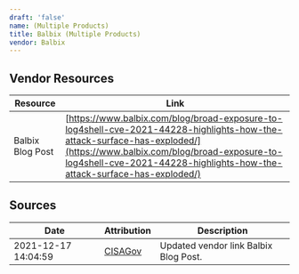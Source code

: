 ```yaml
---
draft: 'false'
name: (Multiple Products)
title: Balbix (Multiple Products)
vendor: Balbix
---
```


## Vendor Resources
| Resource | Link |
| --- | --- |
| Balbix Blog Post | [https://www.balbix.com/blog/broad-exposure-to-log4shell-cve-2021-44228-highlights-how-the-attack-surface-has-exploded/](https://www.balbix.com/blog/broad-exposure-to-log4shell-cve-2021-44228-highlights-how-the-attack-surface-has-exploded/) |



## Sources
| Date | Attribution | Description |
| --- | --- | --- |
| 2021-12-17 14:04:59 | [CISAGov](https://raw.githubusercontent.com/cisagov/log4j-affected-db/develop/README.md) | Updated vendor link Balbix Blog Post.  |
